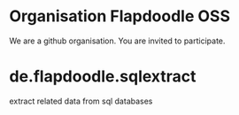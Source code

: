 # Organisation Flapdoodle OSS

We are a github organisation. You are invited to participate.

# de.flapdoodle.sqlextract

extract related data from sql databases
